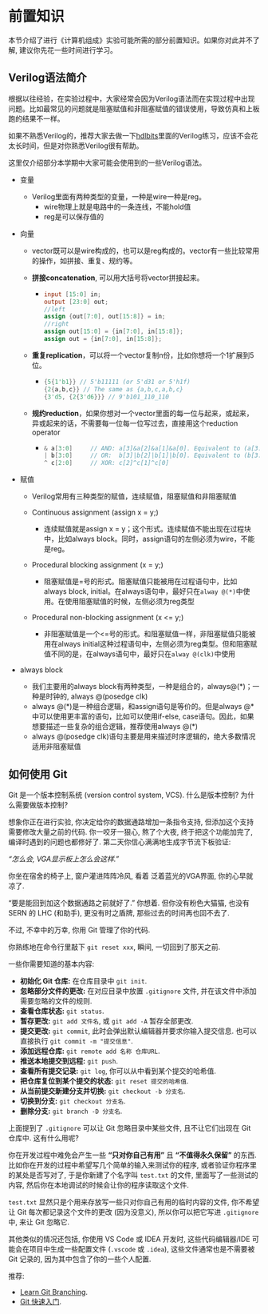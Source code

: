 # 前置知识

本节介绍了进行《计算机组成》实验可能所需的部分前置知识。如果你对此并不了解, 建议你先花一些时间进行学习。

## Verilog语法简介

根据以往经验，在实验过程中，大家经常会因为Verilog语法而在实现过程中出现问题。比如最常见的问题就是阻塞赋值和非阻塞赋值的错误使用，导致仿真和上板跑的结果不一样。

如果不熟悉Verilog的，推荐大家去做一下[hdlbits](https://hdlbits.01xz.net/wiki/Main_Page)里面的Verilog练习，应该不会花太长时间，但是对你熟悉Verilog很有帮助。

这里仅介绍部分本学期中大家可能会使用到的一些Verilog语法。

* 变量
  * Verilog里面有两种类型的变量，一种是wire一种是reg。
    * wire物理上就是电路中的一条连线，不能hold值
    * reg是可以保存值的

* 向量

  * vector既可以是wire构成的，也可以是reg构成的。vector有一些比较常用的操作，如拼接、重复、规约等。

  * **拼接concatenation**, 可以用大括号将vector拼接起来。

    * ~~~verilog
      input [15:0] in;
      output [23:0] out;
      //left
      assign {out[7:0], out[15:8]} = in;
      //right
      assign out[15:0] = {in[7:0], in[15:8]};
      assign out = {in[7:0], in[15:8]};
      
      ~~~

  * **重复replication**，可以将一个vector复制n份，比如你想将一个1扩展到5位。

    * ~~~verilog
      {5{1'b1}} // 5'b11111 (or 5'd31 or 5'h1f)
      {2{a,b,c}} // The same as {a,b,c,a,b,c}
      {3'd5, {2{3'd6}}} // 9'b101_110_110
      ~~~

  * **规约reduction**，如果你想对一个vector里面的每一位与起来，或起来，异或起来的话，不需要每一位每一位写过去，直接用这个reduction operator

    * ~~~verilog
      & a[3:0]     // AND: a[3]&a[2]&a[1]&a[0]. Equivalent to (a[3:0] == 4'hf)
      | b[3:0]     // OR:  b[3]|b[2]|b[1]|b[0]. Equivalent to (b[3:0] != 4'h0)
      ^ c[2:0]     // XOR: c[2]^c[1]^c[0]
      ~~~

* 赋值

  * Verilog常用有三种类型的赋值，连续赋值，阻塞赋值和非阻塞赋值
  * Continuous assignment (assign x = y;)
    * 连续赋值就是assign x = y；这个形式。连续赋值不能出现在过程块中，比如always block。同时，assign语句的左侧必须为wire，不能是reg。

  * Procedural blocking assignment (x = y;)
    * 阻塞赋值是=号的形式。阻塞赋值只能被用在过程语句中，比如always block, initial。在always语句中，最好只在`alway @(*)`中使用。在使用阻塞赋值的时候，左侧必须为reg类型

  * Procedural non-blocking assignment (x <= y;)
    * 非阻塞赋值是一个<=号的形式。和阻塞赋值一样，非阻塞赋值只能被用在always initial这种过程语句中，左侧必须为reg类型。但和阻塞赋值不同的是，在always语句中，最好只在`alway @(clk)`中使用

* always block

  * 我们主要用的always block有两种类型，一种是组合的，always@(*)；一种是时钟的, always @(posedge clk)
  * always @(\*)是一种组合逻辑，和assign语句是等价的。但是always @*中可以使用更丰富的语句，比如可以使用if-else, case语句。因此，如果想要描述一些复杂的组合逻辑，推荐使用always @(\*)
  * always @(posedge clk)语句主要是用来描述时序逻辑的，绝大多数情况适用非阻塞赋值



## 如何使用 Git

Git 是一个版本控制系统 (version control system, VCS). 什么是版本控制? 为什么需要做版本控制?

想象你正在进行实验, 你决定给你的数据通路增加一条指令支持, 但添加这个支持需要修改大量之前的代码. 你一咬牙一狠心, 熬了个大夜, 终于把这个功能加完了, 编译时遇到的问题也都修好了. 第二天你信心满满地生成字节流下板验证:

*“怎么会, VGA显示板上怎么会这样.”*

你坐在宿舍的椅子上, 窗户灌进阵阵冷风, 看着 泛着蓝光的VGA界面, 你的心早就凉了.

“要是能回到加这个数据通路之前就好了.” 你想着. 但你没有粉色大猫猫, 也没有 SERN 的 LHC (和助手), 更没有时之盾牌, 那些过去的时间再也回不去了.

不过, 不幸中的万幸, 你用 Git 管理了你的代码.

你熟练地在命令行里敲下 `git reset xxx`, 瞬间, 一切回到了那天之前.

一些你需要知道的基本内容:

* **初始化 Git 仓库:** 在仓库目录中 `git init`.
* **忽略部分文件的更改:** 在对应目录中放置 `.gitignore` 文件, 并在该文件中添加需要忽略的文件的规则.
* **查看仓库状态:** `git status`.
* **暂存更改:** `git add 文件名`, 或 `git add -A` 暂存全部更改.
* **提交更改:** `git commit`, 此时会弹出默认编辑器并要求你输入提交信息. 也可以直接执行 `git commit -m "提交信息"`.
* **添加远程仓库:** `git remote add 名称 仓库URL`.
* **推送本地提交到远程:** `git push`.
* **查看所有提交记录:** `git log`, 你可以从中看到某个提交的哈希值.
* **把仓库复位到某个提交的状态:** `git reset 提交的哈希值`.
* **从当前提交新建分支并切换:** `git checkout -b 分支名`.
* **切换到分支:** `git checkout 分支名`.
* **删除分支:** `git branch -D 分支名`.

上面提到了 `.gitignore` 可以让 Git 忽略目录中某些文件, 且不让它们出现在 Git 仓库中. 这有什么用呢?

你在开发过程中难免会产生一些 **“只对你自己有用”** 且 **“不值得永久保留”** 的东西. 比如你在开发的过程中希望写几个简单的输入来测试你的程序, 或者验证你程序里的某处是否写对了, 于是你新建了个名字叫 `test.txt` 的文件, 里面写了一些测试的内容, 然后你在本地调试的时候会让你的程序读取这个文件.

`test.txt` 显然只是个用来存放写一些只对你自己有用的临时内容的文件, 你不希望让 Git 每次都记录这个文件的更改 (因为没意义), 所以你可以把它写进 `.gitignore` 中, 来让 Git 忽略它.

其他类似的情况还包括, 你使用 VS Code 或 IDEA 开发时, 这些代码编辑器/IDE 可能会在项目中生成一些配置文件 (`.vscode` 或 `.idea`), 这些文件通常也是不需要被 Git 记录的, 因为其中包含了你的一些个人配置.

推荐:

* [Learn Git Branching](https://learngitbranching.js.org).
* [Git 快速入门](https://nju-projectn.github.io/ics-pa-gitbook/ics2021/git.html).
